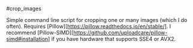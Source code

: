 #crop_images

Simple command line script for cropping one or many images (which I do often). Requires [Pillow][https://pillow.readthedocs.io/en/stable/].
I recommend [Pillow-SIMD][https://github.com/uploadcare/pillow-simd#installation]
if you have hardware that supports SSE4 or AVX2.
